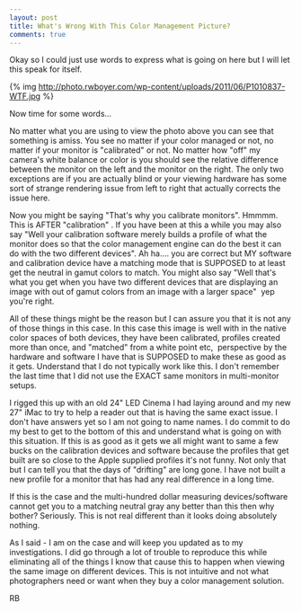 ```yaml
---
layout: post
title: What's Wrong With This Color Management Picture? 
comments: true
---
```

Okay so I could just use words to express what is going on here but I will let this speak for itself.

{% img http://photo.rwboyer.com/wp-content/uploads/2011/06/P1010837-WTF.jpg %}

Now time for some words...

No matter what you are using to view the photo above you can see that something is amiss. You see no matter if your color managed or not, no matter if your monitor is "calibrated" or not. No matter how "off" my camera's white balance or color is you should see the relative difference between the monitor on the left and the monitor on the right. The only two exceptions are if you are actually blind or your viewing hardware has some sort of strange rendering issue from left to right that actually corrects the issue here.

Now you might be saying "That's why you calibrate monitors". Hmmmm. This is AFTER "calibration" . If you have been at this a while you may also say "Well your calibration software merely builds a profile of what the monitor does so that the color management engine can do the best it can do with the two different devices". Ah ha.... you are correct but MY software and calibration device have a matching mode that is SUPPOSED to at least get the neutral in gamut colors to match. You might also say "Well that's what you get when you have two different devices that are displaying an image with out of gamut colors from an image with a larger space"  yep you're right.

All of these things might be the reason but I can assure you that it is not any of those things in this case. In this case this image is well with in the native color spaces of both devices, they have been calibrated, profiles created more than once, and "matched" from a white point etc,  perspective by the hardware and software I have that is SUPPOSED to make these as good as it gets. Understand that I do not typically work like this. I don't remember the last time that I did not use the EXACT same monitors in multi-monitor setups.

I rigged this up with an old 24" LED Cinema I had laying around and my new 27" iMac to try to help a reader out that is having the same exact issue. I don't have answers yet so I am not going to name names. I do commit to do my best to get to the bottom of this and understand what is going on with this situation. If this is as good as it gets we all might want to same a few bucks on the calibration devices and software because the profiles that get built are so close to the Apple supplied profiles it's not funny. Not only that but I can tell you that the days of "drifting" are long gone. I have not built a new profile for a monitor that has had any real difference in a long time.

If this is the case and the multi-hundred dollar measuring devices/software cannot get you to a matching neutral gray any better than this then why bother? Seriously. This is not real different than it looks doing absolutely nothing.

As I said - I am on the case and will keep you updated as to my investigations. I did go through a lot of trouble to reproduce this while eliminating all of the things I know that cause this to happen when viewing the same image on different devices. This is not intuitive and not what photographers need or want when they buy a color management solution.

RB